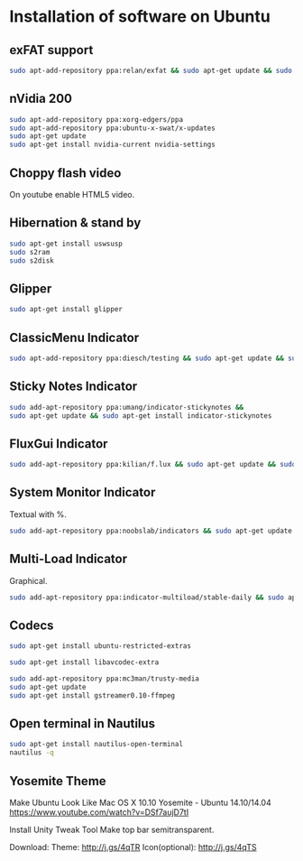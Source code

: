 Installation of software on Ubuntu
==================================

exFAT support
-------------

```bash
sudo apt-add-repository ppa:relan/exfat && sudo apt-get update && sudo apt-get install exfat-fuse exfat-utils
```

nVidia 200
----------

```bash
sudo apt-add-repository ppa:xorg-edgers/ppa
sudo apt-add-repository ppa:ubuntu-x-swat/x-updates
sudo apt-get update
sudo apt-get install nvidia-current nvidia-settings
```

Choppy flash video
------------------

On youtube enable HTML5 video.

Hibernation & stand by
----------------------

```bash
sudo apt-get install uswsusp
sudo s2ram
sudo s2disk
```

Glipper
-------

```bash
sudo apt-get install glipper
```

ClassicMenu Indicator
---------------------

```bash
sudo apt-add-repository ppa:diesch/testing && sudo apt-get update && sudo apt-get install classicmenu-indicator
```

Sticky Notes Indicator
----------------------

```bash
sudo add-apt-repository ppa:umang/indicator-stickynotes &&
sudo apt-get update && sudo apt-get install indicator-stickynotes
```

FluxGui Indicator
-----------------

```bash
sudo add-apt-repository ppa:kilian/f.lux && sudo apt-get update && sudo apt-get install fluxgui
```

System Monitor Indicator
------------------------
Textual with %.

```bash
sudo add-apt-repository ppa:noobslab/indicators && sudo apt-get update && sudo apt-get install indicator-sysmonitor
```

Multi-Load Indicator
--------------------
Graphical.

```bash
sudo add-apt-repository ppa:indicator-multiload/stable-daily && sudo apt-get update && sudo apt-get install indicator-multiload
```

Codecs
------

```bash
sudo apt-get install ubuntu-restricted-extras

sudo apt-get install libavcodec-extra

sudo add-apt-repository ppa:mc3man/trusty-media
sudo apt-get update
sudo apt-get install gstreamer0.10-ffmpeg
```

Open terminal in Nautilus
-------------------------

```bash
sudo apt-get install nautilus-open-terminal
nautilus -q
```

Yosemite Theme
--------------

Make Ubuntu Look Like Mac OS X 10.10 Yosemite - Ubuntu 14.10/14.04
https://www.youtube.com/watch?v=DSf7aujD7tI

Install Unity Tweak Tool
        Make top bar semitransparent.

Download:
Theme: http://j.gs/4qTR
Icon(optional): http://j.gs/4qTS
